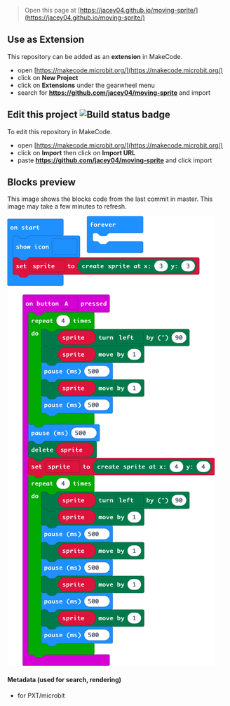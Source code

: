 
> Open this page at [https://jacey04.github.io/moving-sprite/](https://jacey04.github.io/moving-sprite/)

## Use as Extension

This repository can be added as an **extension** in MakeCode.

* open [https://makecode.microbit.org/](https://makecode.microbit.org/)
* click on **New Project**
* click on **Extensions** under the gearwheel menu
* search for **https://github.com/jacey04/moving-sprite** and import

## Edit this project ![Build status badge](https://github.com/jacey04/moving-sprite/workflows/MakeCode/badge.svg)

To edit this repository in MakeCode.

* open [https://makecode.microbit.org/](https://makecode.microbit.org/)
* click on **Import** then click on **Import URL**
* paste **https://github.com/jacey04/moving-sprite** and click import

## Blocks preview

This image shows the blocks code from the last commit in master.
This image may take a few minutes to refresh.

![A rendered view of the blocks](https://github.com/jacey04/moving-sprite/raw/master/.github/makecode/blocks.png)

#### Metadata (used for search, rendering)

* for PXT/microbit
<script src="https://makecode.com/gh-pages-embed.js"></script><script>makeCodeRender("{{ site.makecode.home_url }}", "{{ site.github.owner_name }}/{{ site.github.repository_name }}");</script>
